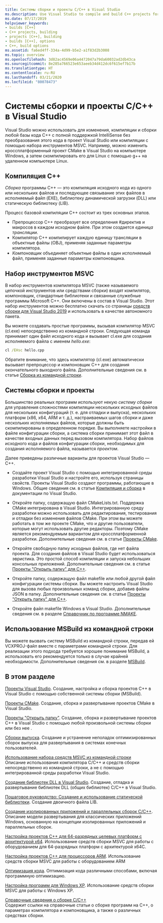 ```yaml
---
title: Системы сборки и проекты C/C++ в Visual Studio
ms.description: Use Visual Studio to compile and build C++ projects for Windows, ARM or Linux based on any project system.
ms.date: 07/17/2019
helpviewer_keywords:
- builds [C++]
- C++ projects, building
- projects [C++], building
- builds [C++], options
- C++, build options
ms.assetid: fa6ed4ff-334a-4d99-b5e2-a1f83d2b3008
ms.topic: overview
ms.openlocfilehash: 3d82ac4569e06a4472047a79da60032ad2db43ca
ms.sourcegitcommit: 8e285a766523e653aeeb34d412dc6f615ef7b17b
ms.translationtype: HT
ms.contentlocale: ru-RU
ms.lasthandoff: 03/21/2020
ms.locfileid: "80078473"
---
```

# <a name="cc-projects-and-build-systems-in-visual-studio"></a>Системы сборки и проекты C/C++ в Visual Studio

Visual Studio можно использовать для изменения, компиляции и сборки любой базы кода C++ с полной поддержкой IntelliSense без преобразования этого кода в проект Visual Studio или компиляции с помощью набора инструментов MSVC. Например, можно изменить кроссплатформенный проект CMake в Visual Studio на компьютере Windows, а затем скомпилировать его для Linux с помощью g++ на удаленном компьютере Linux.

## <a name="c-compilation"></a>Компиляция C++

*Сборка* программы C++ — это компиляция исходного кода из одного или нескольких файлов и последующее связывание этих файлов в исполняемый файл (EXE), библиотеку динамической загрузки (DLL) или статическую библиотеку (LIB).

Процесс базовой компиляции C++ состоит из трех основных этапов.

- Препроцессор C++ преобразует все определения #директив и макросов в каждом исходном файле. При этом создается *единица трансляции*.
- Компилятор C++ компилирует каждую единицу трансляции в объектные файлы (OBJ), применяя заданные параметры компилятора.
- *Компоновщик* объединяет объектные файлы в один исполняемый файл, применяя заданные параметры компоновщика.

## <a name="the-msvc-toolset"></a>Набор инструментов MSVC

В набор инструментов компилятора MSVC (также называемого цепочкой инструментов или средствами сборки) входят компилятор, компоновщик, стандартные библиотеки и связанные служебные программы Microsoft C++. Они включены в состав в Visual Studio. Этот набор инструментов можно бесплатно скачать со страницы [средств сборки для Visual Studio 2019](https://visualstudio.microsoft.com/downloads/#build-tools-for-visual-studio-2019) и использовать в качестве автономного пакета.

Вы можете создавать простые программы, вызывая компилятор MSVC (cl.exe) непосредственно из командной строки. Следующая команда принимает один файл исходного кода и вызывает cl.exe для создания исполняемого файла с именем *hello.exe*:

```cmd
cl /EHsc hello.cpp
```

Обратите внимание, что здесь компилятор (cl.exe) автоматически вызывает препроцессор и компоновщик C++ для создания окончательного выходного файла.  Дополнительные сведения см. в статье [Сборка из командной строки](building-on-the-command-line.md).

## <a name="build-systems-and-projects"></a>Системы сборки и проекты

Большинство реальных программ используют некую *систему сборки* для управления сложностями компиляции нескольких исходных файлов для нескольких конфигураций (т. е. для отладки и выпуска), нескольких платформ (x86, x64, ARM и т. д.), настраиваемых шагов сборки и даже нескольких исполняемых файлов, которые должны быть скомпилированы в определенном порядке. Вы выполняете настройки в файле конфигурации сборки, а система сборки принимает этот файл в качестве входных данных перед вызовом компилятора. Набор файлов исходного кода и файлов конфигурации сборки, необходимых для создания исполняемого файла, называется *проектом*.

Далее приведены различные варианты для проектов Visual Studio — C++.

- Создайте проект Visual Studio с помощью интегрированной среды разработки Visual Studio и настройте его, используя страницы свойств. Проекты Visual Studio создают программы, работающие в Windows. Общие сведения см. в статье [Компиляция и сборка](/visualstudio/ide/compiling-and-building-in-visual-studio) в документации по Visual Studio.

- Откройте папку, содержащую файл CMakeLists.txt. Поддержка CMake интегрирована в Visual Studio. Интегрированную среду разработки можно использовать для редактирования, тестирования и отладки без изменения файлов CMake. При этом вы можете работать в том же проекте CMake, что и другие пользователи, которые могут использовать другие редакторы. Поэтому CMake является рекомендуемым вариантом для кроссплатформенной разработки. Дополнительные сведения см. в статье [Проекты CMake](cmake-projects-in-visual-studio.md).

- Откройте свободную папку исходных файлов, где нет файла проекта. Для создания файлов в Visual Studio будет использоваться эвристика. Это простой способ компиляции и запуска небольших консольных приложений. Дополнительные сведения см. в статье [Проекты "Открыть папку" для C++](open-folder-projects-cpp.md).

- Откройте папку, содержащую файл makefile или любой другой файл конфигурации системы сборки. Вы можете настроить Visual Studio для вызова любых произвольных команд сборки, добавив файлы JSON в папку. Дополнительные сведения см. в статье [Проекты "Открыть папку" для C++](open-folder-projects-cpp.md).

- Откройте файл makefile Windows в Visual Studio. Дополнительные сведения см. в разделе [Справочник по программе NMAKE](reference/nmake-reference.md).

## <a name="msbuild-from-the-command-line"></a>Использование MSBuild из командной строки

Вы можете вызвать систему MSBuild из командной строки, передав ей VCXPROJ-файл вместе с параметрами командной строки. Для реализации этого подхода требуется хорошее понимание MSBuild, а использовать его рекомендуется только в случае крайней необходимости. Дополнительные сведения см. в разделе [MSBuild](msbuild-visual-cpp.md).

## <a name="in-this-section"></a>В этом разделе

[Проекты Visual Studio](creating-and-managing-visual-cpp-projects.md). Создание, настройка и сборка проектов C++ в Visual Studio с помощью собственной системы сборки (MSBuild).

[Проекты CMake](cmake-projects-in-visual-studio.md). Создание, сборка и развертывание проектов CMake в Visual Studio.

[Проекты "Открыть папку"](open-folder-projects-cpp.md). Создание, сборка и развертывание проектов C++ в Visual Studio с помощью любой произвольной системы сборки или без нее .

[Сборки выпуска](release-builds.md). Создание и устранение неполадок оптимизированных сборок выпуска для развертывания в системах конечных пользователей.

[Использование набора средств MSVC из командной строки](building-on-the-command-line.md)<br/>
Описание использования компилятора C/C++ и средств сборки непосредственно из командной строки, а не с помощью интегрированной среды разработки Visual Studio.

[Создание библиотек DLL в Visual Studio](dlls-in-visual-cpp.md). Создание, отладка и развертывание библиотек DLL (общих библиотек) C/C++ в Visual Studio.

[Пошаговое руководство: Создание и использование статической библиотеки](walkthrough-creating-and-using-a-static-library-cpp.md). Создание двоичного файла LIB.

[Создание изолированных приложений и параллельных сборок C/C++](building-c-cpp-isolated-applications-and-side-by-side-assemblies.md). Описание модели развертывания для классических приложений Windows, основанную на концепции изолированных приложений и параллельных сборок.

[Настройка проектов C++ для 64-разрядных целевых платформ с архитектурой x64](configuring-programs-for-64-bit-visual-cpp.md). Использование средств сборки MSVC для работы с оборудованием для 64-разрядных платформ с архитектурой x64C.

[Настройка проектов C++ для процессоров ARM](configuring-programs-for-arm-processors-visual-cpp.md). Использование средств сборки MSVC для работы с оборудованием ARM

[Оптимизация кода](optimizing-your-code.md). Оптимизация кода различными способами, включая программную оптимизацию.

[Настройка программ для Windows XP](configuring-programs-for-windows-xp.md). Использование средств сборки MSVC для работы с Windows XP.

[Справочные сведения о сборке C/C++](reference/c-cpp-building-reference.md)<br/>
Содержит ссылки на справочные статьи о сборке программ на C++, о параметрах компилятора и компоновщика, а также о различных средствах сборки.
